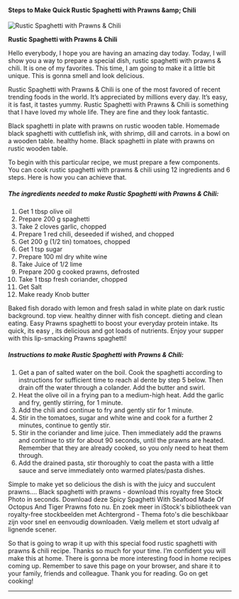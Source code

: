             

#### Steps to Make Quick Rustic Spaghetti with Prawns &amp;amp; Chili

![Rustic Spaghetti with Prawns &amp; Chili](https://img-global.cpcdn.com/recipes/2bf63d9ce8c15d3f/751x532cq70/rustic-spaghetti-with-prawns-chili-recipe-main-photo.jpg)

**Rustic Spaghetti with Prawns &amp; Chili**

Hello everybody, I hope you are having an amazing day today. Today, I will show you a way to prepare a special dish, rustic spaghetti with prawns & chili. It is one of my favorites. This time, I am going to make it a little bit unique. This is gonna smell and look delicious.

Rustic Spaghetti with Prawns & Chili is one of the most favored of recent trending foods in the world. It’s appreciated by millions every day. It’s easy, it is fast, it tastes yummy. Rustic Spaghetti with Prawns & Chili is something that I have loved my whole life. They are fine and they look fantastic.

Black spaghetti in plate with prawns on rustic wooden table. Homemade black spaghetti with cuttlefish ink, with shrimp, dill and carrots. in a bowl on a wooden table. healthy home. Black spaghetti in plate with prawns on rustic wooden table.

To begin with this particular recipe, we must prepare a few components. You can cook rustic spaghetti with prawns & chili using 12 ingredients and 6 steps. Here is how you can achieve that.

##### The ingredients needed to make Rustic Spaghetti with Prawns & Chili:

1.  Get 1 tbsp olive oil
2.  Prepare 200 g spaghetti
3.  Take 2 cloves garlic, chopped
4.  Prepare 1 red chili, deseeded if wished, and chopped
5.  Get 200 g (1/2 tin) tomatoes, chopped
6.  Get 1 tsp sugar
7.  Prepare 100 ml dry white wine
8.  Take Juice of 1/2 lime
9.  Prepare 200 g cooked prawns, defrosted
10.  Take 1 tbsp fresh coriander, chopped
11.  Get Salt
12.  Make ready Knob butter

Baked fish dorado with lemon and fresh salad in white plate on dark rustic background. top view. healthy dinner with fish concept. dieting and clean eating. Easy Prawns spaghetti to boost your everyday protein intake. Its quick, its easy , its delicious and got loads of nutrients. Enjoy your supper with this lip-smacking Prawns spaghetti!

##### Instructions to make Rustic Spaghetti with Prawns & Chili:

1.  Get a pan of salted water on the boil. Cook the spaghetti according to instructions for sufficient time to reach al dente by step 5 below. Then drain off the water through a colander. Add the butter and swirl.
2.  Heat the olive oil in a frying pan to a medium-high heat. Add the garlic and fry, gently stirring, for 1 minute.
3.  Add the chili and continue to fry and gently stir for 1 minute.
4.  Stir in the tomatoes, sugar and white wine and cook for a further 2 minutes, continue to gently stir.
5.  Stir in the coriander and lime juice. Then immediately add the prawns and continue to stir for about 90 seconds, until the prawns are heated. Remember that they are already cooked, so you only need to heat them through.
6.  Add the drained pasta, stir thoroughly to coat the pasta with a little sauce and serve immediately onto warmed plates/pasta dishes.

Simple to make yet so delicious the dish is with the juicy and succulent prawns…. Black spaghetti with prawns - download this royalty free Stock Photo in seconds. Download deze Spicy Spaghetti With Seafood Made Of Octopus And Tiger Prawns foto nu. En zoek meer in iStock's bibliotheek van royalty-free stockbeelden met Achtergrond - Thema foto's die beschikbaar zijn voor snel en eenvoudig downloaden. Vælg mellem et stort udvalg af lignende scener.

So that is going to wrap it up with this special food rustic spaghetti with prawns & chili recipe. Thanks so much for your time. I’m confident you will make this at home. There is gonna be more interesting food in home recipes coming up. Remember to save this page on your browser, and share it to your family, friends and colleague. Thank you for reading. Go on get cooking!

* * *